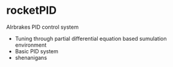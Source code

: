 # rocketPID

AIrbrakes PID control system
- Tuning through partial differential equation based sumulation environment
- Basic PID system
- shenanigans
